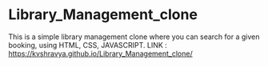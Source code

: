 # Library_Management_clone

This is a simple library management clone where you can search for a given booking, using HTML, CSS, JAVASCRIPT.
LINK : https://kvshravya.github.io/Library_Management_clone/
